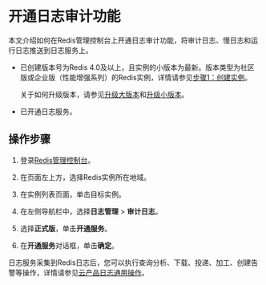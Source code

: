 # 开通日志审计功能

本文介绍如何在Redis管理控制台上开通日志审计功能，将审计日志、慢日志和运行日志推送到日志服务上。

-   已创建版本号为Redis 4.0及以上，且实例的小版本为最新。版本类型为社区版或企业版（性能增强系列）的Redis实例，详情请参见[步骤1：创建实例](/intl.zh-CN/快速入门/步骤1：创建实例.md)。

    关于如何升级版本，请参见[升级大版本](/intl.zh-CN/用户指南/管理实例/管理生命周期/升级大版本.md)和[升级小版本](/intl.zh-CN/用户指南/管理实例/管理生命周期/升级小版本.md)。

-   已开通日志服务。

## 操作步骤

1.  登录[Redis管理控制台](https://kvstore.console.aliyun.com/)。

2.  在页面左上方，选择Redis实例所在地域。

3.  在实例列表页面，单击目标实例。

4.  在左侧导航栏中，选择**日志管理** \> **审计日志**。

5.  选择**正式版**，单击**开通服务**。

6.  在**开通服务**对话框，单击**确定**。


日志服务采集到Redis日志后，您可以执行查询分析、下载、投递、加工、创建告警等操作，详情请参见[云产品日志通用操作](/intl.zh-CN/数据采集/云产品日志采集/云产品日志通用操作.md)。

